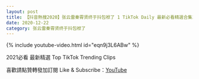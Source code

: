 ```yaml
---
layout: post
title: 【抖音熱搜2020】张云雷秦霄贤终于抖包袱了 1 TikTok Daily 最新必看精選合集2020 12 22
date: 2020-12-22
category: 张云雷秦霄贤终于抖包袱了
---
```


{% include youtube-video.html id="eqn9j3L6ABw" %}

2021必看 最新精選 Top TikTok Trending Clips

喜歡請點贊轉發加訂閱 Like & Subscribe：[YouTube](https://www.youtube.com/channel/UCAoR7VcanIPd04uEq_GIylA/videos)

